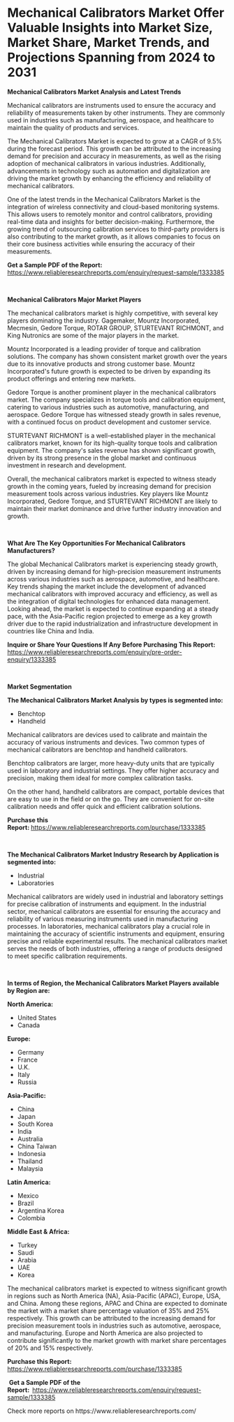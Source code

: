 <p><h1>Mechanical Calibrators Market Offer Valuable Insights into Market Size, Market Share, Market Trends, and Projections Spanning from 2024 to 2031</h1></p><p><strong>Mechanical Calibrators Market Analysis and Latest Trends</strong></p>
<p><p>Mechanical calibrators are instruments used to ensure the accuracy and reliability of measurements taken by other instruments. They are commonly used in industries such as manufacturing, aerospace, and healthcare to maintain the quality of products and services.</p><p>The Mechanical Calibrators Market is expected to grow at a CAGR of 9.5% during the forecast period. This growth can be attributed to the increasing demand for precision and accuracy in measurements, as well as the rising adoption of mechanical calibrators in various industries. Additionally, advancements in technology such as automation and digitalization are driving the market growth by enhancing the efficiency and reliability of mechanical calibrators.</p><p>One of the latest trends in the Mechanical Calibrators Market is the integration of wireless connectivity and cloud-based monitoring systems. This allows users to remotely monitor and control calibrators, providing real-time data and insights for better decision-making. Furthermore, the growing trend of outsourcing calibration services to third-party providers is also contributing to the market growth, as it allows companies to focus on their core business activities while ensuring the accuracy of their measurements.</p></p>
<p><strong>Get a Sample PDF of the Report:&nbsp;</strong> <a href="https://www.reliableresearchreports.com/enquiry/request-sample/1333385">https://www.reliableresearchreports.com/enquiry/request-sample/1333385</a></p>
<p>&nbsp;</p>
<p><strong>Mechanical Calibrators Major Market Players</strong></p>
<p><p>The mechanical calibrators market is highly competitive, with several key players dominating the industry. Gagemaker, Mountz Incorporated, Mecmesin, Gedore Torque, ROTAR GROUP, STURTEVANT RICHMONT, and King Nutronics are some of the major players in the market.</p><p>Mountz Incorporated is a leading provider of torque and calibration solutions. The company has shown consistent market growth over the years due to its innovative products and strong customer base. Mountz Incorporated's future growth is expected to be driven by expanding its product offerings and entering new markets.</p><p>Gedore Torque is another prominent player in the mechanical calibrators market. The company specializes in torque tools and calibration equipment, catering to various industries such as automotive, manufacturing, and aerospace. Gedore Torque has witnessed steady growth in sales revenue, with a continued focus on product development and customer service.</p><p>STURTEVANT RICHMONT is a well-established player in the mechanical calibrators market, known for its high-quality torque tools and calibration equipment. The company's sales revenue has shown significant growth, driven by its strong presence in the global market and continuous investment in research and development.</p><p>Overall, the mechanical calibrators market is expected to witness steady growth in the coming years, fueled by increasing demand for precision measurement tools across various industries. Key players like Mountz Incorporated, Gedore Torque, and STURTEVANT RICHMONT are likely to maintain their market dominance and drive further industry innovation and growth.</p></p>
<p>&nbsp;</p>
<p><strong>What Are The Key Opportunities For Mechanical Calibrators Manufacturers?</strong></p>
<p><p>The global Mechanical Calibrators market is experiencing steady growth, driven by increasing demand for high-precision measurement instruments across various industries such as aerospace, automotive, and healthcare. Key trends shaping the market include the development of advanced mechanical calibrators with improved accuracy and efficiency, as well as the integration of digital technologies for enhanced data management. Looking ahead, the market is expected to continue expanding at a steady pace, with the Asia-Pacific region projected to emerge as a key growth driver due to the rapid industrialization and infrastructure development in countries like China and India.</p></p>
<p><strong>Inquire or Share Your Questions If Any Before Purchasing This Report:</strong> <a href="https://www.reliableresearchreports.com/enquiry/pre-order-enquiry/1333385">https://www.reliableresearchreports.com/enquiry/pre-order-enquiry/1333385</a></p>
<p>&nbsp;</p>
<p><strong>Market Segmentation</strong></p>
<p><strong>The Mechanical Calibrators Market Analysis by types is segmented into:</strong></p>
<p><ul><li>Benchtop</li><li>Handheld</li></ul></p>
<p><p>Mechanical calibrators are devices used to calibrate and maintain the accuracy of various instruments and devices. Two common types of mechanical calibrators are benchtop and handheld calibrators. </p><p>Benchtop calibrators are larger, more heavy-duty units that are typically used in laboratory and industrial settings. They offer higher accuracy and precision, making them ideal for more complex calibration tasks. </p><p>On the other hand, handheld calibrators are compact, portable devices that are easy to use in the field or on the go. They are convenient for on-site calibration needs and offer quick and efficient calibration solutions.</p></p>
<p><strong>Purchase this Report:&nbsp;</strong><a href="https://www.reliableresearchreports.com/purchase/1333385">https://www.reliableresearchreports.com/purchase/1333385</a></p>
<p>&nbsp;</p>
<p><strong>The Mechanical Calibrators Market Industry Research by Application is segmented into:</strong></p>
<p><ul><li>Industrial</li><li>Laboratories</li></ul></p>
<p><p>Mechanical calibrators are widely used in industrial and laboratory settings for precise calibration of instruments and equipment. In the industrial sector, mechanical calibrators are essential for ensuring the accuracy and reliability of various measuring instruments used in manufacturing processes. In laboratories, mechanical calibrators play a crucial role in maintaining the accuracy of scientific instruments and equipment, ensuring precise and reliable experimental results. The mechanical calibrators market serves the needs of both industries, offering a range of products designed to meet specific calibration requirements.</p></p>
<p>&nbsp;</p>
<p><strong>In terms of Region, the Mechanical Calibrators Market Players available by Region are:</strong></p>
<p>
    <p> <strong> North America: </strong>
        <ul>
            <li>United States</li>
            <li>Canada</li>
        </ul>
        </p> 
    <p> <strong> Europe: </strong>
        <ul>
            <li>Germany</li>
            <li>France</li>
            <li>U.K.</li>
            <li>Italy</li>
            <li>Russia</li>
        </ul>
        </p> 
    <p> <strong> Asia-Pacific: </strong>
        <ul>
            <li>China</li>
            <li>Japan</li>
            <li>South Korea</li>
            <li>India</li>
            <li>Australia</li>
            <li>China Taiwan</li>
            <li>Indonesia</li>
            <li>Thailand</li>
            <li>Malaysia</li>
        </ul>
        </p> 
    <p> <strong> Latin America: </strong>
        <ul>
            <li>Mexico</li>
            <li>Brazil</li>
            <li>Argentina Korea</li>
            <li>Colombia</li>
        </ul>
        </p> 
    <p> <strong> Middle East & Africa: </strong>
        <ul>
            <li>Turkey</li>
            <li>Saudi</li>
            <li>Arabia</li>
            <li>UAE</li>
            <li>Korea</li>
        </ul>
    </p>
    </p>
<p><p>The mechanical calibrators market is expected to witness significant growth in regions such as North America (NA), Asia-Pacific (APAC), Europe, USA, and China. Among these regions, APAC and China are expected to dominate the market with a market share percentage valuation of 35% and 25% respectively. This growth can be attributed to the increasing demand for precision measurement tools in industries such as automotive, aerospace, and manufacturing. Europe and North America are also projected to contribute significantly to the market growth with market share percentages of 20% and 15% respectively.</p></p>
<p><strong>Purchase this Report: </strong><a href="https://www.reliableresearchreports.com/purchase/1333385">https://www.reliableresearchreports.com/purchase/1333385</a></p>
<p>&nbsp;<strong>Get a Sample PDF of the Report:&nbsp;&nbsp;</strong><a href="https://www.reliableresearchreports.com/enquiry/request-sample/1333385">https://www.reliableresearchreports.com/enquiry/request-sample/1333385</a></p>
<p><strong></strong></p>
<p>Check more reports on https://www.reliableresearchreports.com/</p>